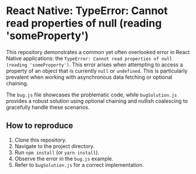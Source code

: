 # React Native: TypeError: Cannot read properties of null (reading 'someProperty')

This repository demonstrates a common yet often overlooked error in React Native applications: the `TypeError: Cannot read properties of null (reading 'someProperty')`.  This error arises when attempting to access a property of an object that is currently `null` or `undefined`. This is particularly prevalent when working with asynchronous data fetching or optional chaining.

The `bug.js` file showcases the problematic code, while `bugSolution.js` provides a robust solution using optional chaining and nullish coalescing to gracefully handle these scenarios.

## How to reproduce

1. Clone this repository.
2. Navigate to the project directory.
3. Run `npm install` (or `yarn install`).
4. Observe the error in the `bug.js` example.
5. Refer to `bugSolution.js` for a correct implementation.